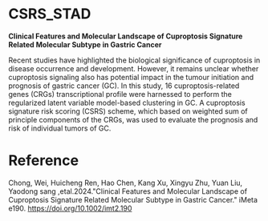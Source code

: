 # CSRS_STAD
**Clinical Features and Molecular Landscape of Cuproptosis Signature Related Molecular Subtype in Gastric Cancer**

Recent studies have highlighted the biological significance of cuproptosis in disease occurrence and development. However, it remains unclear whether cuproptosis signaling also has potential impact in the tumour initiation and prognosis of gastric cancer (GC). In this study, 16 cuproptosis-related genes (CRGs) transcriptional profile were harnessed to perform the regularized latent variable model-based clustering in GC. A cuproptosis signature risk scoring (CSRS) scheme, which based on weighted sum of principle components of the CRGs, was used to evaluate the prognosis and risk of individual tumors of GC.





# Reference
Chong, Wei, Huicheng Ren, Hao Chen, Kang Xu, Xingyu Zhu, Yuan Liu, Yaodong sang ,etal.2024."Clinical Features and Molecular Landscape of Cuproptosis Signature Related Molecular Subtype in Gastric Cancer." iMeta e190. https://doi.org/10.1002/imt2.190

